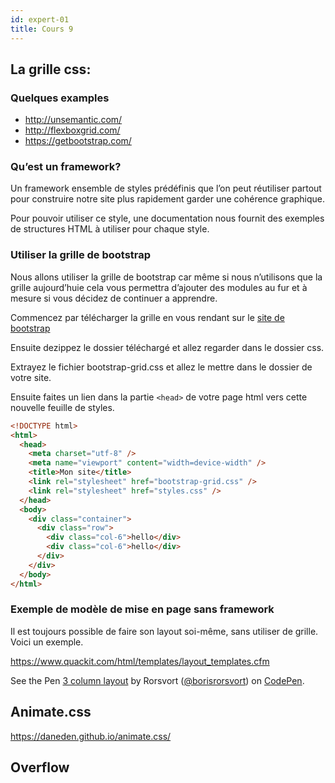 ```yaml
---
id: expert-01
title: Cours 9
---
```


## La grille css:

### Quelques examples

- http://unsemantic.com/
- http://flexboxgrid.com/
- https://getbootstrap.com/

### Qu’est un framework?

Un framework ensemble de styles prédéfinis que l’on peut réutiliser partout pour construire notre site plus rapidement garder une cohérence graphique.

Pour pouvoir utiliser ce style, une documentation nous fournit des exemples de structures HTML à utiliser pour chaque style.

### Utiliser la grille de bootstrap

Nous allons utiliser la grille de bootstrap car même si nous n’utilisons que la grille aujourd’huie cela vous permettra d’ajouter des modules au fur et à mesure si vous décidez de continuer a apprendre.

Commencez par télécharger la grille en vous rendant sur le [site de bootstrap](https://getbootstrap.com/)

Ensuite dezippez le dossier téléchargé et allez regarder dans le dossier css.

Extrayez le fichier bootstrap-grid.css et allez le mettre dans le dossier de votre site.

Ensuite faites un lien dans la partie `<head>` de votre page html vers cette nouvelle feuille de styles.

```html
<!DOCTYPE html>
<html>
  <head>
    <meta charset="utf-8" />
    <meta name="viewport" content="width=device-width" />
    <title>Mon site</title>
    <link rel="stylesheet" href="bootstrap-grid.css" />
    <link rel="stylesheet" href="styles.css" />
  </head>
  <body>
    <div class="container">
      <div class="row">
        <div class="col-6">hello</div>
        <div class="col-6">hello</div>
      </div>
    </div>
  </body>
</html>
```

### Exemple de modèle de mise en page sans framework

Il est toujours possible de faire son layout soi-même, sans utiliser de grille. Voici un exemple.

https://www.quackit.com/html/templates/layout_templates.cfm

<p data-height="265" data-theme-id="0" data-slug-hash="GyOQXN" data-default-tab="result" data-user="borisrorsvort" data-embed-version="2" data-pen-title="3 column layout" class="codepen">See the Pen <a href="https://codepen.io/borisrorsvort/pen/GyOQXN/">3 column layout</a> by Rorsvort (<a href="https://codepen.io/borisrorsvort">@borisrorsvort</a>) on <a href="https://codepen.io">CodePen</a>.</p>
<script async src="https://production-assets.codepen.io/assets/embed/ei.js"></script>

## Animate.css

https://daneden.github.io/animate.css/

## Overflow
